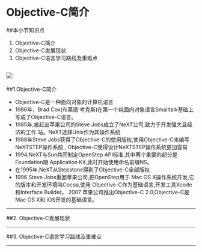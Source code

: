 # Objective-C简介
##本小节知识点
1. Objective-C简介
2. Objective-C发展现状
3. Objective-C语言学习路线及重难点

![](http://7xj0kx.com1.z0.glb.clouddn.com/qbs.png)
---

##1.Objective-C简介
- Objective-C是一种面向对象的计算机语言
- 1986年，Brad Cox(布莱德·考克斯)在第一个纯面向对象语言Smalltalk基础上写成了Objective-C语言。
- 1985年,被赶出苹果公司的Steve Jobs成立了NeXT公司,致力于开发强大且经济的工作 站。NeXT选择Unix作为其操作系统
- 1988年Steve Jobs获得了Objective-C的使用版权,使用Objective-C来编写NeXTSTEP操作系统 , Objective-C使得设计NeXTSTEP操作系统更加容易
- 1994,NeXT与Sun共同制定OpenStep API标准,其中两个重要的部分是Foundation跟 Application Kit,此时开始使用命名前缀NS。
- 在1995年,NeXT从Stepstone得到了Objective-C全部版权
- 1996  Steve Jobs重回苹果公司,把OpenStep用于 Mac OS X操作系统开发,它的版本和开发环境叫Cocoa,使用 Objective-C作为基础语言,开发工具Xcode和Interface Builder。
 2007 苹果公司推出Objective-C 2.0,Objective-C是Mac OS X和 iOS开发的基础语言。

---

##2. Objective-C发展现状

---

##3. Objective-C语言学习路线及重难点


---


